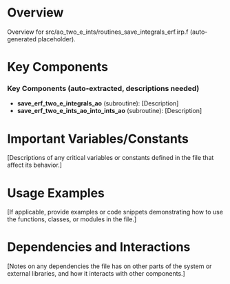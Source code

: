 # Overview

Overview for src/ao_two_e_ints/routines_save_integrals_erf.irp.f (auto-generated placeholder).

# Key Components

### Key Components (auto-extracted, descriptions needed)
- **save_erf_two_e_integrals_ao** (subroutine): [Description]
- **save_erf_two_e_ints_ao_into_ints_ao** (subroutine): [Description]

# Important Variables/Constants

[Descriptions of any critical variables or constants defined in the file that affect its behavior.]

# Usage Examples

[If applicable, provide examples or code snippets demonstrating how to use the functions, classes, or modules in the file.]

# Dependencies and Interactions

[Notes on any dependencies the file has on other parts of the system or external libraries, and how it interacts with other components.]
